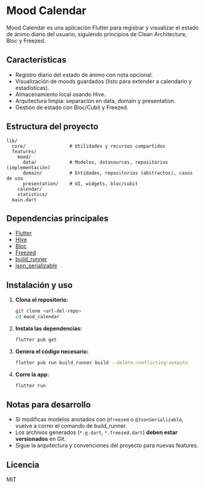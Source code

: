 # Mood Calendar

Mood Calendar es una aplicación Flutter para registrar y visualizar el estado de ánimo diario del usuario, siguiendo principios de Clean Architecture, Bloc y Freezed.

## Características

- Registro diario del estado de ánimo con nota opcional.
- Visualización de moods guardados (listo para extender a calendario y estadísticas).
- Almacenamiento local usando Hive.
- Arquitectura limpia: separación en data, domain y presentation.
- Gestión de estado con Bloc/Cubit y Freezed.

## Estructura del proyecto

```
lib/
  core/                # Utilidades y recursos compartidos
  features/
    mood/
      data/            # Modelos, datasources, repositorios (implementación)
      domain/          # Entidades, repositorios (abstractos), casos de uso
      presentation/    # UI, widgets, bloc/cubit
    calendar/
    statistics/
  main.dart
```

## Dependencias principales

- [Flutter](https://flutter.dev/)
- [Hive](https://pub.dev/packages/hive)
- [Bloc](https://pub.dev/packages/flutter_bloc)
- [Freezed](https://pub.dev/packages/freezed)
- [build_runner](https://pub.dev/packages/build_runner)
- [json_serializable](https://pub.dev/packages/json_serializable)

## Instalación y uso

1. **Clona el repositorio:**
   ```sh
   git clone <url-del-repo>
   cd mood_calendar
   ```

2. **Instala las dependencias:**
   ```sh
   flutter pub get
   ```

3. **Genera el código necesario:**
   ```sh
   flutter pub run build_runner build --delete-conflicting-outputs
   ```

4. **Corre la app:**
   ```sh
   flutter run
   ```

## Notas para desarrollo

- Si modificas modelos anotados con `@freezed` o `@JsonSerializable`, vuelve a correr el comando de build_runner.
- Los archivos generados (`*.g.dart`, `*.freezed.dart`) **deben estar versionados** en Git.
- Sigue la arquitectura y convenciones del proyecto para nuevas features.

## Licencia

MIT
